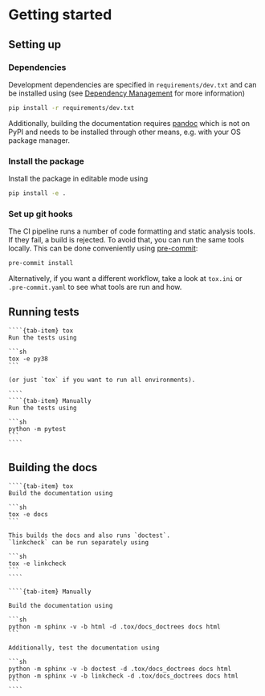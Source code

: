 # Getting started

## Setting up

### Dependencies

Development dependencies are specified in `requirements/dev.txt` and can be installed using (see [Dependency Management](./dependency-management.md) for more information)

```sh
pip install -r requirements/dev.txt
```

Additionally, building the documentation requires [pandoc](https://pandoc.org/) which is not on PyPI and needs to be installed through other means, e.g. with your OS package manager.

### Install the package

Install the package in editable mode using

```sh
pip install -e .
```

### Set up git hooks

The CI pipeline runs a number of code formatting and static analysis tools.
If they fail, a build is rejected.
To avoid that, you can run the same tools locally.
This can be done conveniently using [pre-commit](https://pre-commit.com/):

```sh
pre-commit install
```

Alternatively, if you want a different workflow, take a look at ``tox.ini`` or ``.pre-commit.yaml`` to see what tools are run and how.

## Running tests

`````{tab-set}
````{tab-item} tox
Run the tests using

```sh
tox -e py38
```

(or just `tox` if you want to run all environments).

````
````{tab-item} Manually
Run the tests using

```sh
python -m pytest
```
````
`````

## Building the docs

`````{tab-set}
````{tab-item} tox
Build the documentation using

```sh
tox -e docs
```

This builds the docs and also runs `doctest`.
`linkcheck` can be run separately using

```sh
tox -e linkcheck
```
````

````{tab-item} Manually

Build the documentation using

```sh
python -m sphinx -v -b html -d .tox/docs_doctrees docs html
```

Additionally, test the documentation using

```sh
python -m sphinx -v -b doctest -d .tox/docs_doctrees docs html
python -m sphinx -v -b linkcheck -d .tox/docs_doctrees docs html
```
````
`````
